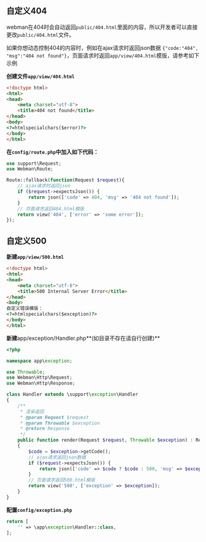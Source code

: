 ## 自定义404
webman在404时会自动返回`public/404.html`里面的内容，所以开发者可以直接更改`public/404.html`文件。

如果你想动态控制404的内容时，例如在ajax请求时返回json数据 `{"code:"404", "msg":"404 not found"}`，页面请求时返回`app/view/404.html`模版，请参考如下示例

**创建文件`app/view/404.html`**
```html
<!doctype html>
<html>
<head>
    <meta charset="utf-8">
    <title>404 not found</title>
</head>
<body>
<?=htmlspecialchars($error)?>
</body>
</html>
```

**在`config/route.php`中加入如下代码：**
```php
use support\Request;
use Webman\Route;

Route::fallback(function(Request $request){
    // ajax请求时返回json
    if ($request->expectsJson()) {
        return json(['code' => 404, 'msg' => '404 not found']);
    }
    // 页面请求返回404.html模版
    return view('404', ['error' => 'some error']);
});
```

## 自定义500
**新建`app/view/500.html`**

```html
<!doctype html>
<html>
<head>
    <meta charset="utf-8">
    <title>500 Internal Server Error</title>
</head>
<body>
自定义错误模版：
<?=htmlspecialchars($exception)?>
</body>
</html>
```

**新建**app/exception/Handler.php**(如目录不存在请自行创建)**
```php
<?php

namespace app\exception;

use Throwable;
use Webman\Http\Request;
use Webman\Http\Response;

class Handler extends \support\exception\Handler
{
    /**
     * 渲染返回
     * @param Request $request
     * @param Throwable $exception
     * @return Response
     */
    public function render(Request $request, Throwable $exception) : Response
    {
        $code = $exception->getCode();
        // ajax请求返回json数据
        if ($request->expectsJson()) {
            return json(['code' => $code ? $code : 500, 'msg' => $exception->getMessage()]);
        }
        // 页面请求返回500.html模版
        return view('500', ['exception' => $exception]);
    }
}
```

**配置`config/exception.php`**
```php
return [
    '' => \app\exception\Handler::class,
];
```